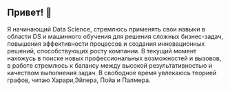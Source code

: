 ## Привет! 👋
Я начинающий Data Science, стремлюсь применять свои навыки в области DS и машинного обучения для решения сложных бизнес-задач, повышения эффективности процессов и создания инновационных решений, способствующих росту компании. 
В текущий момент нахожусь в поиске новых профессиональных возможностей и вызовов, в работе стремлюсь к балансу между высокой результативностью и качеством выполнения задач.
В свободное время увлекаюсь теорией графов, читаю Харари,Эйлера, Пойа и Палмера.
<!--
**ValentinaZubareva2906/ValentinaZubareva2906** is a ✨ _special_ ✨ repository because its `README.md` (this file) appears on your GitHub profile.

Here are some ideas to get you started:

- 🔭 I’m currently working on ...
- 🌱 I’m currently learning ...
- 👯 I’m looking to collaborate on ...
- 🤔 I’m looking for help with ...
- 💬 Ask me about ...
- 📫 How to reach me: ...
- 😄 Pronouns: ...
- ⚡ Fun fact: ...
-->
